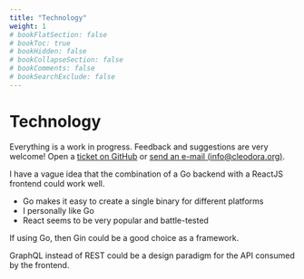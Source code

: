 ```yaml
---
title: "Technology"
weight: 1
# bookFlatSection: false
# bookToc: true
# bookHidden: false
# bookCollapseSection: false
# bookComments: false
# bookSearchExclude: false
---
```


# Technology

Everything is a work in progress. Feedback and suggestions are very welcome!
Open a [ticket on
GitHub](https://github.com/cleodora-forecasting/cleodora/issues) or [send an
e-mail (info@cleodora.org)](mailto:info@cleodora.org).

I have a vague idea that the combination of a Go backend with a ReactJS
frontend could work well.

* Go makes it easy to create a single binary for different platforms
* I personally like Go
* React seems to be very popular and battle-tested

If using Go, then Gin could be a good choice as a framework.

GraphQL instead of REST could be a design paradigm for the API consumed by the
frontend.
